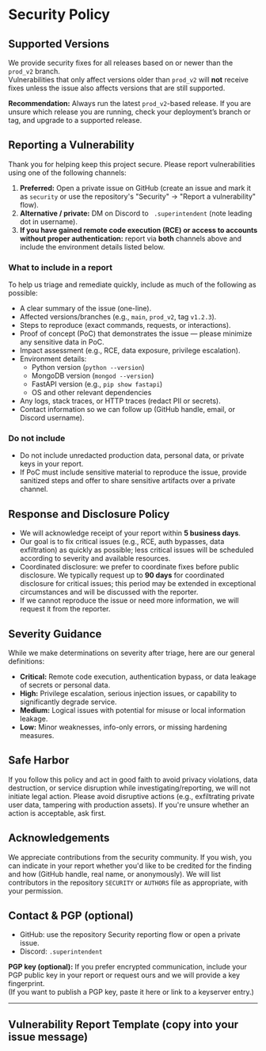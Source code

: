 # Security Policy

## Supported Versions
We provide security fixes for all releases based on or newer than the `prod_v2` branch.  
Vulnerabilities that only affect versions older than `prod_v2` will **not** receive fixes unless the issue also affects versions that are still supported.

**Recommendation:** Always run the latest `prod_v2`-based release. If you are unsure which release you are running, check your deployment’s branch or tag, and upgrade to a supported release.

## Reporting a Vulnerability
Thank you for helping keep this project secure. Please report vulnerabilities using one of the following channels:

1. **Preferred:** Open a private issue on GitHub (create an issue and mark it as `security` or use the repository's "Security" -> "Report a vulnerability" flow).
2. **Alternative / private:** DM on Discord to ` .superintendent` (note leading dot in username).
3. **If you have gained remote code execution (RCE) or access to accounts without proper authentication:** report via **both** channels above and include the environment details listed below.

### What to include in a report
To help us triage and remediate quickly, include as much of the following as possible:
- A clear summary of the issue (one-line).
- Affected versions/branches (e.g., `main`, `prod_v2`, tag `v1.2.3`).
- Steps to reproduce (exact commands, requests, or interactions).
- Proof of concept (PoC) that demonstrates the issue — please minimize any sensitive data in PoC.
- Impact assessment (e.g., RCE, data exposure, privilege escalation).
- Environment details:
  - Python version (`python --version`)
  - MongoDB version (`mongod --version`)
  - FastAPI version (e.g., `pip show fastapi`)
  - OS and other relevant dependencies
- Any logs, stack traces, or HTTP traces (redact PII or secrets).
- Contact information so we can follow up (GitHub handle, email, or Discord username).

### Do not include
- Do not include unredacted production data, personal data, or private keys in your report.
- If PoC must include sensitive material to reproduce the issue, provide sanitized steps and offer to share sensitive artifacts over a private channel.

## Response and Disclosure Policy
- We will acknowledge receipt of your report within **5 business days**.
- Our goal is to fix critical issues (e.g., RCE, auth bypasses, data exfiltration) as quickly as possible; less critical issues will be scheduled according to severity and available resources.
- Coordinated disclosure: we prefer to coordinate fixes before public disclosure. We typically request up to **90 days** for coordinated disclosure for critical issues; this period may be extended in exceptional circumstances and will be discussed with the reporter.
- If we cannot reproduce the issue or need more information, we will request it from the reporter.

## Severity Guidance
While we make determinations on severity after triage, here are our general definitions:
- **Critical:** Remote code execution, authentication bypass, or data leakage of secrets or personal data.
- **High:** Privilege escalation, serious injection issues, or capability to significantly degrade service.
- **Medium:** Logical issues with potential for misuse or local information leakage.
- **Low:** Minor weaknesses, info-only errors, or missing hardening measures.

## Safe Harbor
If you follow this policy and act in good faith to avoid privacy violations, data destruction, or service disruption while investigating/reporting, we will not initiate legal action. Please avoid disruptive actions (e.g., exfiltrating private user data, tampering with production assets). If you're unsure whether an action is acceptable, ask first.

## Acknowledgements
We appreciate contributions from the security community. If you wish, you can indicate in your report whether you'd like to be credited for the finding and how (GitHub handle, real name, or anonymously). We will list contributors in the repository `SECURITY` or `AUTHORS` file as appropriate, with your permission.

## Contact & PGP (optional)
- GitHub: use the repository Security reporting flow or open a private issue.
- Discord: `.superintendent`

**PGP key (optional):** If you prefer encrypted communication, include your PGP public key in your report or request ours and we will provide a key fingerprint.  
(If you want to publish a PGP key, paste it here or link to a keyserver entry.)

---

## Vulnerability Report Template (copy into your issue message)
